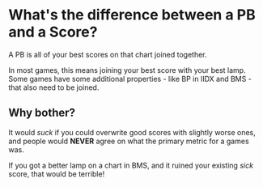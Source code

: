 # What's the difference between a PB and a Score?
A PB is all of your best scores on that chart joined together.

In most games, this means joining your best score with your best lamp.
Some games have some additional properties - like BP in IIDX and BMS - that
also need to be joined.

## Why bother?

It would *suck* if you could overwrite good scores with slightly worse ones,
and people would **NEVER** agree on what the primary metric for a games was.

If you got a better lamp on a chart in BMS, and it ruined your existing *sick*
score, that would be terrible!
